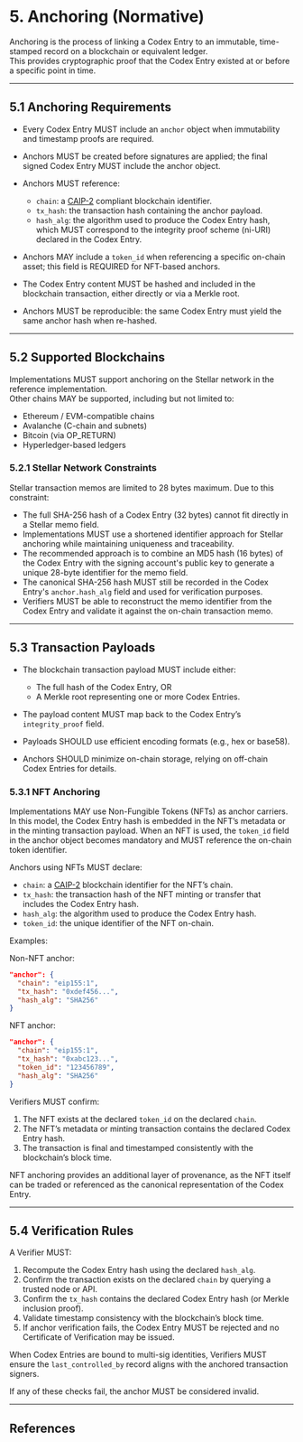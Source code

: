 # 5. Anchoring (Normative)

Anchoring is the process of linking a Codex Entry to an immutable, time-stamped record on a blockchain or equivalent ledger.  
This provides cryptographic proof that the Codex Entry existed at or before a specific point in time.

---

## 5.1 Anchoring Requirements

- Every Codex Entry MUST include an `anchor` object when immutability and timestamp proofs are required.  
- Anchors MUST be created before signatures are applied; the final signed Codex Entry MUST include the anchor object.  
- Anchors MUST reference:
  - `chain`: a [CAIP-2] compliant blockchain identifier.
  - `tx_hash`: the transaction hash containing the anchor payload.
  - `hash_alg`: the algorithm used to produce the Codex Entry hash, which MUST correspond to the integrity proof scheme (ni-URI) declared in the Codex Entry.
- Anchors MAY include a `token_id` when referencing a specific on-chain asset; this field is REQUIRED for NFT-based anchors.

- The Codex Entry content MUST be hashed and included in the blockchain transaction, either directly or via a Merkle root.  
- Anchors MUST be reproducible: the same Codex Entry must yield the same anchor hash when re-hashed.  

---

## 5.2 Supported Blockchains

Implementations MUST support anchoring on the Stellar network in the reference implementation.  
Other chains MAY be supported, including but not limited to:

- Ethereum / EVM-compatible chains  
- Avalanche (C-chain and subnets)  
- Bitcoin (via OP_RETURN)  
- Hyperledger-based ledgers  

### 5.2.1 Stellar Network Constraints

Stellar transaction memos are limited to 28 bytes maximum. Due to this constraint:

- The full SHA-256 hash of a Codex Entry (32 bytes) cannot fit directly in a Stellar memo field.
- Implementations MUST use a shortened identifier approach for Stellar anchoring while maintaining uniqueness and traceability.
- The recommended approach is to combine an MD5 hash (16 bytes) of the Codex Entry with the signing account's public key to generate a unique 28-byte identifier for the memo field.
- The canonical SHA-256 hash MUST still be recorded in the Codex Entry's `anchor.hash_alg` field and used for verification purposes.
- Verifiers MUST be able to reconstruct the memo identifier from the Codex Entry and validate it against the on-chain transaction memo.

---

## 5.3 Transaction Payloads

- The blockchain transaction payload MUST include either:
  - The full hash of the Codex Entry, OR  
  - A Merkle root representing one or more Codex Entries.  

- The payload content MUST map back to the Codex Entry’s `integrity_proof` field.  
- Payloads SHOULD use efficient encoding formats (e.g., hex or base58).  
- Anchors SHOULD minimize on-chain storage, relying on off-chain Codex Entries for details.  

### 5.3.1 NFT Anchoring

Implementations MAY use Non-Fungible Tokens (NFTs) as anchor carriers.
In this model, the Codex Entry hash is embedded in the NFT’s metadata or in the minting transaction payload.
When an NFT is used, the `token_id` field in the anchor object becomes mandatory and MUST reference the on-chain token identifier.

Anchors using NFTs MUST declare:

- `chain`: a [CAIP-2] blockchain identifier for the NFT’s chain.
- `tx_hash`: the transaction hash of the NFT minting or transfer that includes the Codex Entry hash.
- `hash_alg`: the algorithm used to produce the Codex Entry hash.
- `token_id`: the unique identifier of the NFT on-chain.

Examples:

Non-NFT anchor:

```json
"anchor": {
  "chain": "eip155:1",
  "tx_hash": "0xdef456...",
  "hash_alg": "SHA256"
}
```

NFT anchor:

```json
"anchor": {
  "chain": "eip155:1",
  "tx_hash": "0xabc123...",
  "token_id": "123456789",
  "hash_alg": "SHA256"
}
```

Verifiers MUST confirm:

1. The NFT exists at the declared `token_id` on the declared `chain`.  
2. The NFT’s metadata or minting transaction contains the declared Codex Entry hash.  
3. The transaction is final and timestamped consistently with the blockchain’s block time.  

NFT anchoring provides an additional layer of provenance, as the NFT itself can be traded or referenced as the canonical representation of the Codex Entry.

---

## 5.4 Verification Rules

A Verifier MUST:

1. Recompute the Codex Entry hash using the declared `hash_alg`.  
2. Confirm the transaction exists on the declared `chain` by querying a trusted node or API.  
3. Confirm the `tx_hash` contains the declared Codex Entry hash (or Merkle inclusion proof).  
4. Validate timestamp consistency with the blockchain’s block time.  
5. If anchor verification fails, the Codex Entry MUST be rejected and no Certificate of Verification may be issued.

When Codex Entries are bound to multi-sig identities, Verifiers MUST ensure the `last_controlled_by` record aligns with the anchored transaction signers.

If any of these checks fail, the anchor MUST be considered invalid.

---

## References

[CAIP-2]: https://github.com/ChainAgnostic/CAIPs/blob/master/CAIPs/caip-2.md
